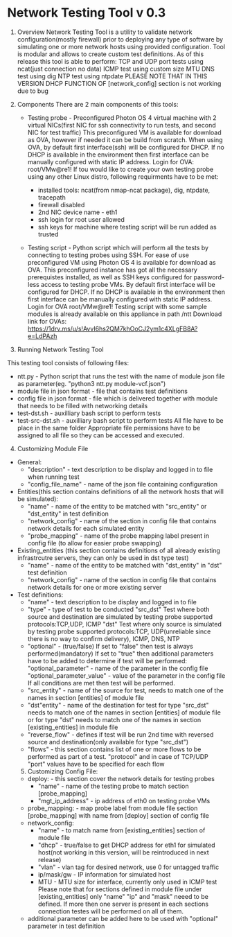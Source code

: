 # Network Testing Tool v 0.3
1. Overview
    Network Testing Tool is a utility to validate network configuration(mostly firewall) prior to
    deploying any type of software by simulating one or more network hosts using provided configuration.
    Tool is modular and allows to create custom test definitions.
    As of this release this tool is able to perform:
     TCP and UDP port tests using ncat(just connection no data)
     ICMP test using custom size MTU
     DNS test using dig
     NTP test using ntpdate
     PLEASE NOTE THAT IN THIS VERSION DHCP FUNCTION OF [network_config] section is not working due to bug
2. Components
    There are 2 main components of this tools:  
    * Testing probe - Preconfigured Photon OS 4 virtual machine with 2 virtual NICs(first NIC for ssh connectivity to run tests, and second NIC for test traffic)
        This preconfigured VM is available for download as OVA, however if needed it can be build from scratch.
        When using OVA, by default first interface(ssh) will be configured for DHCP. If no DHCP is available in the environment then first interface can be manually configured with static IP address. Login for OVA: root/VMw@re1!
        If tou would like to create your own testing probe using any other Linux distro, following requirments have to be met:
        - installed tools: ncat(from nmap-ncat package), dig, ntpdate, tracepath
        - firewall disabled
        - 2nd NIC device name -  eth1
        - ssh login for root user allowed
        - ssh keys for machine where testing script will be run added as trusted

    * Testing script - Python script which will perform all the tests by connecting to testing probes using SSH. 
        For ease of use preconfigured VM using Photon OS 4 is available for download as OVA. This preconfigured instance has got all the necessary prerequistes installed, as well as SSH keys configured for password-less access to testing probe VMs. By default first interface will be configured for DHCP. If no DHCP is available in the environment then first interface can be manually configured with static IP address. Login for OVA root/VMw@re1!
        Testing script with some sample modules is already available on this appliance in path /ntt
        Download link for OVAs:
        https://1drv.ms/u/s!AvvI6hs2QM7khOoCJ2ym1c4XLgFB8A?e=LdPAzh
        

3. Running Network Testing Tool
    
 This testing tool consists of following files:
 * ntt.py - Python script that runs the test with the name of module json file as parameter(eg. "python3 ntt.py module-vcf.json") 
 * module file in json format - file that contains test definitions
 * config file in json format - file which is delivered together with module that needs to be filled with networking details
 * test-dst.sh - auxilliary bash script to perform tests
 * test-src-dst.sh - auxilliary bash script to perform tests
    All file have to be place in the same folder
   Appropriate file permissions have to be assigned to all file so they can be accessed and executed.

4. Customizing Module File
- General:
    * "description" - text description to be display and logged in to file when running test
    * "config_file_name" - name of the json file containing configuration
- Entities(this section contains definitions of all the network hosts that will be simulated):
    * "name" - name of the entity to be matched with "src_entity" or "dst_entity" in test definition
    * "network_config" - name of the section in config file that contains network details for each simulated entity
    * "probe_mapping" - name of the probe mapping label present in config file (to allow for easier probe swapping)
- Existing_entities (this section contains definitions of all already existing infrastrcutre servers, they can only be used in dst type test)
    * "name" - name of the entity to be matched with "dst_entity" in  "dst" test definition
    * "network_config" - name of the section in config file that contains network details for one or more existing server
- Test definitions:
    * "name" - text description to be display and logged in to file
    * "type" - type of test to be conducted
        "src_dst"
        Test where both source and destination are simulated by testing probe
        supported protocols:TCP,UDP, ICMP
        "dst"
        Test where only source is simulated by testing probe
        supported protocols:TCP, UDP(unreliable since there is no way to confirm delivery), ICMP, DNS, NTP
    * "optional"  - (true/false) 
    If set to "false" then test is always performed(mandatory)
    If set to "true" then additional parameters have to be added to determine if test will be performed:
    "optional_parameter" - name of the parameter in the config file
    "optional_parameter_value" - value of the parameter in the config file
    If all conditions are met then test will be performed.
    * "src_entity" - name of the source for test, needs to match one of the names in section [entities] of module file 
    * "dst"entity" - name of the destination for test for type "src_dst" needs to match one of the names in section [entities] of module file or
    for type "dst" needs to match one of the names in section [existing_entities] in module file
    * "reverse_flow" - defines if test will be run 2nd time with reversed source and destination(only available for type "src_dst")
    * "flows" - this section contains list of one or more flows to be performed as part of a test. "protocol" and in case of TCP/UDP
    "port" values have to be specified for each flow 
    5. Customizing Config File:
    - deploy: - this section cover the network details for testing probes
        * "name" - name of the testing probe to match section [probe_mapping]
        * "mgt_ip_address" - ip address of eth0 on testing probe VMs
    - probe_mapping: - map probe label from module file section [probe_mapping] with name from [deploy] section of config file
    - network_config:
        * "name" - to match name from [existing_entities] section of module file
        * "dhcp" - true/false to get DHCP address for eth1 for simulated host(not working in this version, will be reintroduced in next release)
        * "vlan" - vlan tag for desired network, use 0 for untagged traffic
        * ip/mask/gw - IP information for simulated host
        * MTU - MTU size for interface, currently only used in ICMP test
        Please note that for sections defined in module file under [existing_entities] only "name" "ip" and "mask" neeed to be defined. If more then one server
        is present in each sections connection testes will be performed on all of them.
    - additional parameter can be added here to be used with "optional" parameter in test definition

